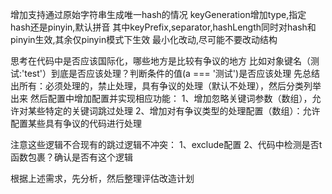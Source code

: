 增加支持通过原始字符串生成唯一hash的情况
keyGeneration增加type,指定hash还是pinyin,默认拼音
其中keyPrefix,separator,hashLength同时对hash和pinyin生效,其余仅pinyin模式下生效
最小化改动,尽可能不要改动结构

思考在代码中是否应该国际化，哪些地方是比较有争议的地方
比如对象键名（测试:'test'）到底是否应该处理？判断条件的值(a === '测试')是否应该处理
先总结出所有：必须处理的，禁止处理，具有争议的处理（默认不处理），然后分类列举出来
然后配置中增加配置并实现相应功能：
1、增加忽略关键词参数（数组），允许对某些特定的关键词跳过处理
2、增加对有争议类型的处理配置（数组）：允许配置某些具有争议的代码进行处理

注意这些逻辑不合现有的跳过逻辑不冲突：
1、exclude配置
2、代码中检测是否t函数包裹？确认是否有这个逻辑

根据上述需求，先分析，然后整理评估改造计划
